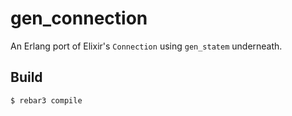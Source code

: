 gen_connection
=====

An Erlang port of Elixir's `Connection` using `gen_statem` underneath.

Build
-----

    $ rebar3 compile
